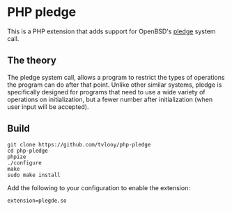 # PHP pledge

This is a PHP extension that adds support for OpenBSD's [pledge](http://man.openbsd.org/OpenBSD-current/man2/pledge.2) system call.

## The theory

The pledge system call, allows a program to restrict the types of operations the program can do after that point. Unlike other similar systems, pledge is specifically designed for programs that need to use a wide variety of operations on initialization, but a fewer number after initialization (when user input will be accepted).

## Build

```
git clone https://github.com/tvlooy/php-pledge
cd php-pledge
phpize
./configure
make
sudo make install
```

Add the following to your configuration to enable the extension:

```
extension=plegde.so
```

